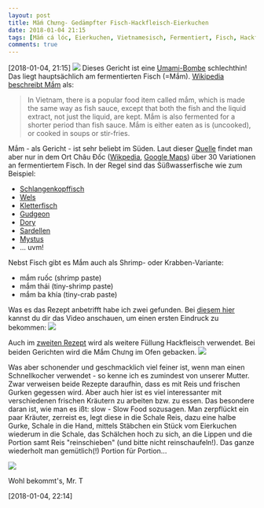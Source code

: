 ```yaml
---
layout: post
title: Mắm Chưng- Gedämpfter Fisch-Hackfleisch-Eierkuchen
date: 2018-01-04 21:15
tags: [Mắm cá lóc, Eierkuchen, Vietnamesisch, Fermentiert, Fisch, Hackfleisch]
comments: true
---
```

[2018-01-04, 21:15]
<img class="fit image" src="{{site.baseurl}}/images/2018-01-04-Mắm-cá-lóc-gedämpfter-Eierkuchen.jpg">
Dieses Gericht ist eine [Umami-Bombe](https://de.wikipedia.org/wiki/Umami) schlechthin! Das liegt hauptsächlich am fermentierten Fisch (=Mắm). [Wikipedia beschreibt Mắm](https://en.wikipedia.org/wiki/Fish_sauce#Vietnam) als:

> In Vietnam, there is a popular food item called mắm, which is made the same way as fish sauce, except that both the fish and the liquid extract, not just the liquid, are kept. Mắm is also fermented for a shorter period than fish sauce. Mắm is either eaten as is (uncooked), or cooked in soups or stir-fries.

Mắm - als Gericht - ist sehr beliebt im Süden. Laut dieser [Quelle](http://en.skydoor.net/entry/Salted_fish_of_Chau_Doc/240) findet man aber nur in dem Ort Châu Đốc ([Wikpedia](https://en.wikipedia.org/wiki/Châu_Đốc), [Google Maps](https://goo.gl/maps/fy1gN6suKvk)) über 30 Variationen an fermentiertem Fisch. In der Regel sind das Süßwasserfische wie zum Beispiel:

- [Schlangenkopffisch](https://de.wikipedia.org/wiki/Schlangenkopffische)
- [Wels](https://de.wikipedia.org/wiki/Welsartige)
- [Kletterfisch](https://de.wikipedia.org/wiki/Kletterfische)
- [Gudgeon](https://en.wikipedia.org/wiki/Gudgeon_(fish))
- [Dory](https://en.wikipedia.org/wiki/Dory_(fish))
- [Sardellen](https://de.wikipedia.org/wiki/Sardellen)
- [Mystus](https://de.wikipedia.org/wiki/Mystus)
- ... uvm!

Nebst Fisch gibt es Mắm auch als Shrimp- oder Krabben-Variante:

- mắm ruốc (shrimp paste)
- mắm thái (tiny-shrimp paste)
- mắm ba khía (tiny-crab paste)

Was es das Rezept anbetrifft habe ich zwei gefunden. Bei [diesem hier](http://www.vickypham.com/blog/vietnamese-meatloaf-mam-chung) kannst du dir das Video anschauen, um einen ersten Eindruck zu bekommen:
<img class="fit image" src="{{site.baseurl}}/images/2018-01-04-mam+chung+cucumbers.jpg">

Auch im [zweiten Rezept](http://www.phamfatale.com/id_988/title_Vietnamese-Meatloaf-Mam-Chung-Thit/) wird als weitere Füllung Hackfleisch verwendet. Bei beiden Gerichten wird die Mắm Chưng im Ofen gebacken.
<img class="fit image" src="{{site.baseurl}}/images/2018-01-04-mam-chung-thịt.jpg">

Was aber schonender und geschmacklich viel feiner ist, wenn man einen Schnellkocher verwendet - so kenne ich es zumindest von unserer Mutter. Zwar verweisen beide Rezepte daraufhin, dass es mit Reis und frischen Gurken gegessen wird. Aber auch hier ist es viel interessanter mit verschiedenen frischen Kräutern zu arbeiten bzw. zu essen. Das besondere daran ist, wie man es ißt: slow - Slow Food sozusagen. Man zerpflückt ein paar Kräuter, zerreist es, legt diese in die Schale Reis, dazu eine halbe Gurke, Schale in die Hand, mittels Stäbchen ein Stück vom Eierkuchen wiederum in die Schale, das Schälchen hoch zu sich, an die Lippen und die Portion samt Reis "reinschieben" (und bitte nicht reinschaufeln!). Das ganze wiederholt man gemütlich(!) Portion für Portion...

<img class="fit image" src="{{site.baseurl}}/images/2018-01-04-Mắm-cá-lóc-gedämpfter-Eierkuchen.jpg">

Wohl bekommt's, Mr. T

[2018-01-04, 22:14]
